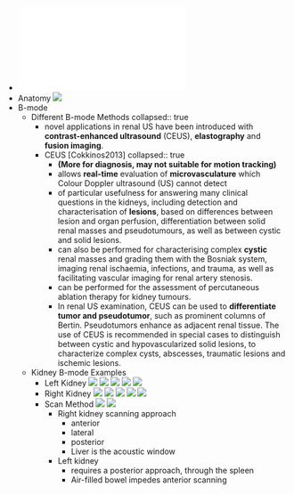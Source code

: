 - ![Kidney Motion US](Kidney_Motion_Anatomy.pdf)
- Anatomy
  ![](/../assets/kidney_anatomy.png)
- B-mode
	- Different B-mode Methods
	  collapsed:: true
		- novel applications in renal US have been introduced with **contrast-enhanced ultrasound** (CEUS), **elastography** and **fusion imaging**.
		- CEUS [Cokkinos2013]
		  collapsed:: true
			- **(More for diagnosis, may not suitable for motion tracking)**
			- allows **real-time** evaluation of **microvasculature** which Colour Doppler ultrasound (US) cannot detect
			- of particular usefulness for answering many clinical questions in the kidneys, including detection and characterisation of **lesions**, based on differences between lesion and organ perfusion, differentiation between solid renal masses and pseudotumours, as well as between cystic and solid lesions.
			- can also be performed for characterising complex **cystic** renal masses and grading them with the Bosniak system, imaging renal ischaemia, infections, and trauma, as well as facilitating vascular imaging for renal artery stenosis.
			- can be performed for the assessment of percutaneous ablation therapy for kidney tumours.
			- In renal US examination, CEUS can be used to **differentiate tumor and pseudotumor**, such as prominent columns of Bertin. Pseudotumors enhance as adjacent renal tissue. The use of CEUS is recommended in special cases to distinguish between cystic and hypovascularized solid lesions, to characterize complex cysts, abscesses, traumatic lesions and ischemic lesions.
	- Kidney B-mode Examples
		- Left Kidney
		  ![](/../assets/kidney_b_mode_left1.png)
		  ![](/../assets/kidney_b_mode_left2.png)
		  ![](/../assets/kidney_b_mode_left3.png)
		  ![](/../assets/kidney_b_mode_left4.png)
		  ![](/../assets/kidney_b_mode_left5.png)
		- Right Kidney
		  ![](/../assets/kidney_b_mode_right1.png)
		  ![](/../assets/kidney_b_mode_right2.png)
		  ![](/../assets/kidney_b_mode_right3.png)
		  ![](/../assets/kidney_b_mode_right4.png)
		  ![](/../assets/kidney_b_mode_right5.png)
		- Scan Method
		  ![](/../assets/kidney_b_mode_scan1.png)
		  ![](/../assets/kidney_b_mode_scan2.png)
			- Right kidney scanning approach
				- anterior
				- lateral
				- posterior
				- Liver is the acoustic window
			- Left kidney
				- requires a posterior approach, through the spleen
				- Air-filled bowel impedes anterior scanning